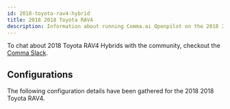 ```yaml
---
id: 2018-toyota-rav4-hybrid
title: 2018 2018 Toyota RAV4
description: Information about running Comma.ai Openpilot on the 2018 2018 Toyota RAV4
---
```





To chat about 2018 Toyota RAV4 Hybrids with the community, checkout the  [Comma Slack](https://slack.comma.ai).
      
## Configurations
The following configuration details have been gathered for the 2018 2018 Toyota RAV4.









